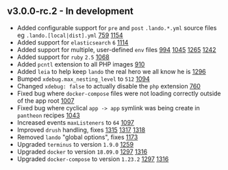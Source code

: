 v3.0.0-rc.2 - In development
----------------------------

* Added configurable support for `pre` and `post` `.lando.*.yml` source files eg `.lando.[local|dist].yml` [759](https://github.com/lando/lando/pulls/759) [1154](https://github.com/lando/lando/pulls/1154)
* Added support for `elasticsearch` `6` [1114](https://github.com/lando/lando/pulls/1114)
* Added support for multiple, user-defined `env` files [994](https://github.com/lando/lando/pulls/994) [1045](https://github.com/lando/lando/pulls/1045) [1265](https://github.com/lando/lando/pulls/1265) [1242](https://github.com/lando/lando/pulls/1242)
* Added support for `ruby` `2.5` [1068](https://github.com/lando/lando/pulls/1068)
* Added `pcntl` extension to all PHP images [910](https://github.com/lando/lando/pulls/910)
* Added `leia` to help keep `lando` the real hero we all know he is [1296](https://github.com/lando/lando/issues/1296)
* Bumped `xdebug.max_nesting_level` to `512` [1094](https://github.com/lando/lando/issues/1094)
* Changed `xdebug: false` to actually disable the `php` extension [760](https://github.com/lando/lando/issues/760)
* Fixed bug where `docker-compose` files were not loading correctly outside of the app root [1007](https://github.com/lando/lando/issues/1007)
* Fixed bug where cyclical `app -> app` symlink was being create in `pantheon` recipes [1043](https://github.com/lando/lando/issues/1043)
* Increased events `maxListeners` to `64` [1097](https://github.com/lando/lando/issues/1097)
* Improved `drush` handling, fixes [1315](https://github.com/lando/lando/issues/1315) [1317](https://github.com/lando/lando/issues/1317) [1318](https://github.com/lando/lando/issues/1318)
* Removed `lando` "global options", fixes [1173](https://github.com/lando/lando/issues/1173)
* Upgraded `terminus` to version `1.9.0` [1259](https://github.com/lando/lando/issues/1259)
* Upgraded `docker` to version `18.09.0` [1297](https://github.com/lando/lando/issues/1297) [1316](https://github.com/lando/lando/issues/1316)
* Upgraded `docker-compose` to version `1.23.2` [1297](https://github.com/lando/lando/issues/1297) [1316](https://github.com/lando/lando/issues/1316)
